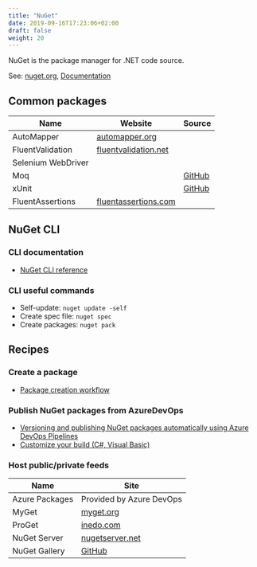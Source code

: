 ```yaml
---
title: "NuGet"
date: 2019-09-16T17:23:06+02:00
draft: false
weight: 20
---
```


NuGet is the package manager for .NET code source.

See: [nuget.org](https://www.nuget.org/), [Documentation](https://docs.microsoft.com/en-us/nuget/)

## Common packages

Name | Website | Source
---- | ------- | ------
AutoMapper | [automapper.org](https://automapper.org/) |
FluentValidation | [fluentvalidation.net](https://fluentvalidation.net/) |
Selenium WebDriver | |
Moq | | [GitHub](https://github.com/Moq/moq4)
xUnit | | [GitHub](https://github.com/xunit/xunit)
FluentAssertions | [fluentassertions.com](http://www.fluentassertions.com/) |

## NuGet CLI

### CLI documentation

- [NuGet CLI reference](https://docs.microsoft.com/en-us/nuget/reference/nuget-exe-cli-reference)

### CLI useful commands

- Self-update: `nuget update -self`
- Create spec file: `nuget spec`
- Create packages: `nuget pack`

## Recipes

### Create a package

- [Package creation workflow](https://docs.microsoft.com/en-us/nuget/create-packages/overview-and-workflow)

### Publish NuGet packages from AzureDevOps

- [Versioning and publishing NuGet packages automatically using Azure DevOps Pipelines](https://whereslou.com/2018/09/versioning-and-publishing-nuget-packages-automatically-using-azure-devops-pipelines/)
- [Customize your build (C#, Visual Basic)](https://docs.microsoft.com/en-us/visualstudio/msbuild/customize-your-build?view=vs-2017)

### Host public/private feeds

Name | Site
---- | ----
Azure Packages | Provided by Azure DevOps
MyGet | [myget.org](https://www.myget.org)
ProGet | [inedo.com](https://inedo.com/proget)
NuGet Server | [nugetserver.net](http://nugetserver.net/)
NuGet Gallery | [GitHub](https://github.com/NuGet/NuGetGallery)
